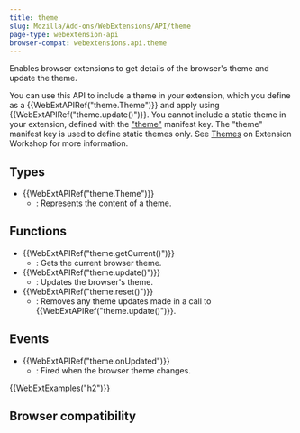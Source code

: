 ```yaml
---
title: theme
slug: Mozilla/Add-ons/WebExtensions/API/theme
page-type: webextension-api
browser-compat: webextensions.api.theme
---
```




Enables browser extensions to get details of the browser's theme and update the theme.

You can use this API to include a theme in your extension, which you define as a {{WebExtAPIRef("theme.Theme")}} and apply using {{WebExtAPIRef("theme.update()")}}. You cannot include a static theme in your extension, defined with the ["theme"](/Mozilla/Add-ons/WebExtensions/manifest.json/theme) manifest key. The "theme" manifest key is used to define static themes only. See [Themes](https://extensionworkshop.com/documentation/themes/) on Extension Workshop for more information.

## Types

- {{WebExtAPIRef("theme.Theme")}}
  - : Represents the content of a theme.

## Functions

- {{WebExtAPIRef("theme.getCurrent()")}}
  - : Gets the current browser theme.
- {{WebExtAPIRef("theme.update()")}}
  - : Updates the browser's theme.
- {{WebExtAPIRef("theme.reset()")}}
  - : Removes any theme updates made in a call to {{WebExtAPIRef("theme.update()")}}.

## Events

- {{WebExtAPIRef("theme.onUpdated")}}
  - : Fired when the browser theme changes.

{{WebExtExamples("h2")}}

## Browser compatibility


